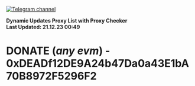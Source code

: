 [![Telegram channel](https://img.shields.io/endpoint?url=https://runkit.io/damiankrawczyk/telegram-badge/branches/master?url=https://t.me/n4z4v0d)](https://t.me/n4z4v0d) 

**Dynamic Updates Proxy List with Proxy Checker**  
**Last Updated: 21.12.23 00:49**

# DONATE (_any evm_) - 0xDEADf12DE9A24b47Da0a43E1bA70B8972F5296F2
